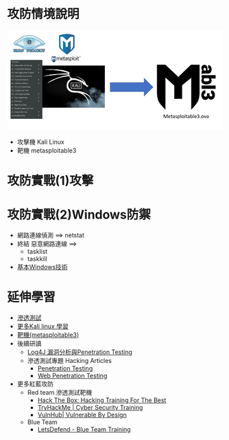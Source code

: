 # 攻防情境說明
![攻防情境說明](scenario.png)

- 攻擊機 Kali Linux
- 靶機 metasploitable3 

# 攻防實戰(1)攻擊
# 攻防實戰(2)Windows防禦
- 網路連線偵測 ==> netstat
- 終結 惡意網路連線 ==>
  - tasklist
  - taskkill 
- [基本Windows技術](BasicWindows.md)

# 延伸學習
- [滲透測試](PT.md)
- [更多Kali linux 學習](Kali202304.md)
- [靶機(metasploitable3)](metasploitable3.md)
- 後續研讀
  - [Log4J 漏洞分析與Penetration Testing](https://www.hackingarticles.in/a-detailed-guide-on-log4j-penetration-testing/)
  - 滲透測試專題 Hacking Articles
    - [Penetration Testing](https://www.hackingarticles.in/penetration-testing/)
    - [Web Penetration Testing](https://www.hackingarticles.in/web-penetration-testing/)
- 更多紅藍攻防
  - Red team 滲透測試靶機
    - [Hack The Box: Hacking Training For The Best](https://www.hackthebox.com/)
    - [TryHackMe | Cyber Security Training](https://tryhackme.com/)
    - [VulnHub| Vulnerable By Design](https://www.vulnhub.com/) 
  - Blue Team
    - [LetsDefend - Blue Team Training](https://www.letsdefend.io/) 

